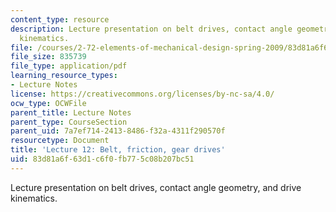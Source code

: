 ```yaml
---
content_type: resource
description: Lecture presentation on belt drives, contact angle geometry, and drive
  kinematics.
file: /courses/2-72-elements-of-mechanical-design-spring-2009/83d81a6f63d1c6f0fb775c08b207bc51_MIT2_72s09_lec12.pdf
file_size: 835739
file_type: application/pdf
learning_resource_types:
- Lecture Notes
license: https://creativecommons.org/licenses/by-nc-sa/4.0/
ocw_type: OCWFile
parent_title: Lecture Notes
parent_type: CourseSection
parent_uid: 7a7ef714-2413-8486-f32a-4311f290570f
resourcetype: Document
title: 'Lecture 12: Belt, friction, gear drives'
uid: 83d81a6f-63d1-c6f0-fb77-5c08b207bc51
---
```

Lecture presentation on belt drives, contact angle geometry, and drive kinematics.